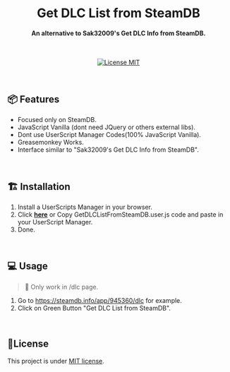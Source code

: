 <h1 align="center">
  <br>
  Get DLC List from SteamDB
  <br>
</h1>

<h4 align="center">An alternative to Sak32009's Get DLC Info from SteamDB.</h4>
</br>
<p align="center">
  <a href="https://opensource.org/licenses/MIT">
    <img src="https://img.shields.io/badge/License-MIT-blue.svg" alt="License MIT">
  </a>
</p>
</br>


## 📦 Features

- Focused only on SteamDB.
- JavaScript Vanilla (dont need JQuery or others external libs).
- Dont use UserScript Manager Codes(100% JavaScript Vanilla).
- Greasemonkey Works.
- Interface similar to "Sak32009's Get DLC Info from SteamDB".

</br>

## 🏗️ Installation

1. Install a UserScripts Manager in your browser.
2. Click **[here](https://github.com/drawciamage/GetDLCListFromSteamDB/raw/master/GetDLCListFromSteamDB.user.js)** or Copy GetDLCListFromSteamDB.user.js code and paste in your UserScript Manager.
3. Done.

</br>

## 💻 Usage

> 🚩 Only work in /dlc page.

1. Go to https://steamdb.info/app/945360/dlc for example.
2. Click on Green Button "Get DLC List from SteamDB".

</br>

## 📝License
This project is under [MIT license](LICENSE).
